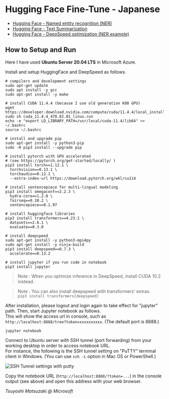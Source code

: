 # Hugging Face Fine-Tune - Japanese

- [Hugging Face - Named entity recognition (NER)](./01-named-entity.ipynb)
- [Hugging Face - Text Summarization](./02-summarize.ipynb)
- [Hugging Face - DeepSpeed optimization (NER example)](./01-named-entity-deepspeed.ipynb)

## How to Setup and Run

Here I have used **Ubuntu Server 20.04 LTS** in Microsoft Azure.

Install and setup HuggingFace and DeepSpeed as follows.

```
# compilers and development settings
sudo apt-get update
sudo apt install -y gcc
sudo apt-get install -y make

# install CUDA 11.4.4 (because I use old generation K80 GPU)
wget https://developer.download.nvidia.com/compute/cuda/11.4.4/local_installers/cuda_11.4.4_470.82.01_linux.run
sudo sh cuda_11.4.4_470.82.01_linux.run
echo -e "export LD_LIBRARY_PATH=/usr/local/cuda-11.4/lib64" >> ~/.bashrc
source ~/.bashrc

# install and upgrade pip
sudo apt-get install -y python3-pip
sudo -H pip3 install --upgrade pip

# install pytorch with GPU accelerated
# (see https://pytorch.org/get-started/locally/ )
pip3 install torch==1.12.1 \
  torchvision==0.13.1 \
  torchaudio==0.12.1 \
  --extra-index-url https://download.pytorch.org/whl/cu114

# install sentencepiece for multi-lingual modeling
pip3 install omegaconf==2.2.3 \
  hydra-core==1.2.0 \
  fairseq==0.10.2 \
  sentencepiece==0.1.97

# install huggingface libraries
pip3 install transformers==4.23.1 \
  datasets==2.6.1 \
  evaluate==0.3.0

# install deepspeed
sudo apt-get install -y python3-mpi4py
sudo apt-get install -y ninja-build
pip3 install deepspeed==0.7.3 \
  accelerate==0.13.2

# install jupyter if you run code in notebook
pip3 install jupyter
```

> Note : When you optimize inference in DeepSpeed, install CUDA 10.2 instead.

> Note : You can also install deepspeed with transformers' extras.<br>
> ```pip3 install transformers[deepspeed]```

After installation, please logout and login again to take effect for "jupyter" path. Then, start Jupyter notebook as follows.<br>
This will show the access url in console, such as ```http://localhost:8888/tree?token=xxxxxxxxxx```. (The default port is 8888.)

```
jupyter notebook
```

Connect to Ubuntu server with SSH tunnel (port forwarding) from your working desktop in order to access notebook URL.<br>
For instance, the following is the SSH tunnel setting on "PuTTY" terminal client in Windows. (You can use ```ssh -L``` option in Mac OS or PowerShell.)

![SSH Tunnel settings with putty](https://tsmatz.github.io/images/github/azure-ml-tensorflow-complete-sample/20191225_SSH_Tunnel.jpg)

Copy the notebook URL (```http://localhost:8888/?token=...```) in the console output (see above) and open this address with your web browser.

*Tsuyoshi Matsuzaki @ Microsoft*
